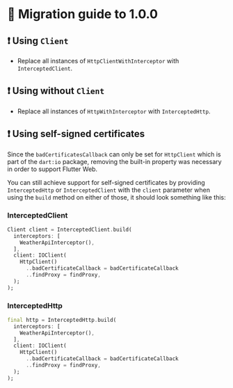 # 🚀 Migration guide to 1.0.0

## ❗️ Using `Client`

- Replace all instances of `HttpClientWithInterceptor` with `InterceptedClient`.

## ❗️ Using without `Client`

- Replace all instances of `HttpWithInterceptor` with `InterceptedHttp`.

## ❗️ Using self-signed certificates

Since the `badCertificatesCallback` can only be set for `HttpClient` which is part of the `dart:io` package, removing the built-in property was necessary in order to support Flutter Web.

You can still achieve support for self-signed certificates by providing `InterceptedHttp` or `InterceptedClient` with the `client` parameter when using the `build` method on either of those, it should look something like this:

### InterceptedClient

```dart
Client client = InterceptedClient.build(
  interceptors: [
    WeatherApiInterceptor(),
  ],
  client: IOClient(
    HttpClient()
      ..badCertificateCallback = badCertificateCallback
      ..findProxy = findProxy,
  );
);
```

### InterceptedHttp

```dart
final http = InterceptedHttp.build(
  interceptors: [
    WeatherApiInterceptor(),
  ],
  client: IOClient(
    HttpClient()
      ..badCertificateCallback = badCertificateCallback
      ..findProxy = findProxy,
  );
);
```
